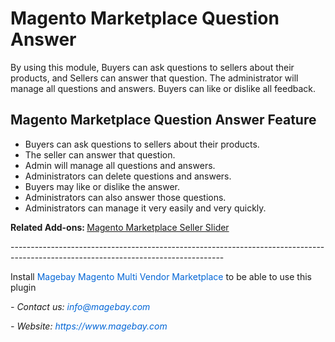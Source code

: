 <h1><strong>Magento Marketplace Question Answer</strong></h1>

<p>By using this module, Buyers can ask questions to sellers about their products, and Sellers can answer that question. The administrator will manage all questions and answers. Buyers can like or dislike all feedback.</p>

<h2><strong>Magento Marketplace Question Answer Feature</strong></h2>

<ul>
	<li>Buyers can ask questions to sellers about their products.</li>
	<li>The seller can answer that question.</li>
	<li>Admin will manage all questions and answers.</li>
	<li>Administrators can delete questions and answers.</li>
	<li>Buyers may like or dislike the answer.</li>
	<li>Administrators can also answer those questions.</li>
	<li>Administrators can manage it very easily and very quickly.</li>
</ul>

<p><strong>Related Add-ons:&nbsp;</strong><a href="https://github.com/magebaycom/magento-marketplace-seller-slider/blob/master/README.md">Magento Marketplace Seller Slider</a></p>

<p>-----------------------------------------------------------------------------------------------------------------------------------</p>

<p>Install&nbsp;<a href="https://www.magebay.com/magento-multi-vendor-marketplace-extension" style="box-sizing: border-box; background-color: transparent; color: rgb(3, 102, 214); text-decoration-line: none;">Magebay Magento Multi Vendor Marketplace</a>&nbsp;to be able to use this plugin</p>

<p><em>- Contact&nbsp;us:&nbsp;<a href="mailto:info@magebay.com" style="box-sizing: border-box; background-color: transparent; color: rgb(3, 102, 214); text-decoration-line: none;">info@magebay.com</a></em></p>

<p><em>- Website:&nbsp;<a href="https://www.magebay.com/" style="box-sizing: border-box; background-color: transparent; color: rgb(3, 102, 214); text-decoration-line: none;">https://www.magebay.com</a></em></p>

